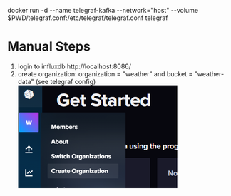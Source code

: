 docker run -d --name telegraf-kafka --network="host" --volume $PWD/telegraf.conf:/etc/telegraf/telegraf.conf telegraf

# Manual Steps
1. login to influxdb http://localhost:8086/
2. create organization: organization = "weather" and bucket = "weather-data" (see telegraf config)
![alt text](image.png)